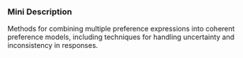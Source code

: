 ### Mini Description

Methods for combining multiple preference expressions into coherent preference models, including techniques for handling uncertainty and inconsistency in responses.
